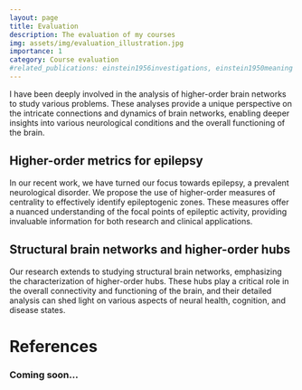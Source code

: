 ```yaml
---
layout: page
title: Evaluation
description: The evaluation of my courses
img: assets/img/evaluation_illustration.jpg
importance: 1
category: Course evaluation
#related_publications: einstein1956investigations, einstein1950meaning
---
```


I have been deeply involved in the analysis of higher-order brain networks to study various problems. These analyses provide a unique perspective on the intricate connections and dynamics of brain networks, enabling deeper insights into various neurological conditions and the overall functioning of the brain.

## Higher-order metrics for epilepsy

In our recent work, we have turned our focus towards epilepsy, a prevalent neurological disorder. We propose the use of higher-order measures of centrality to effectively identify epileptogenic zones. These measures offer a nuanced understanding of the focal points of epileptic activity, providing invaluable information for both research and clinical applications.

## Structural brain networks and higher-order hubs

Our research extends to studying structural brain networks, emphasizing the characterization of higher-order hubs. These hubs play a critical role in the overall connectivity and functioning of the brain, and their detailed analysis can shed light on various aspects of neural health, cognition, and disease states.

# References

### Coming soon...